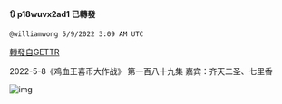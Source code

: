 
**:arrows_clockwise: p18wuvx2ad1 已轉發**

`@williamwong 5/9/2022 3:09 AM UTC`

[轉發自GETTR](https://gettr.com/post/p18wuvx2ad1)

2022-5-8《鸡血王喜币大作战》 第一百八十九集 嘉宾：齐天二圣、七里香

![img](https://media.gettr.com/group28/origin/2022/05/06/03/3d5b5591-57d4-fe8b-b0ca-2db739ae1868/6383d6c383a688bc0ce747d8282e44b3.jpeg)
